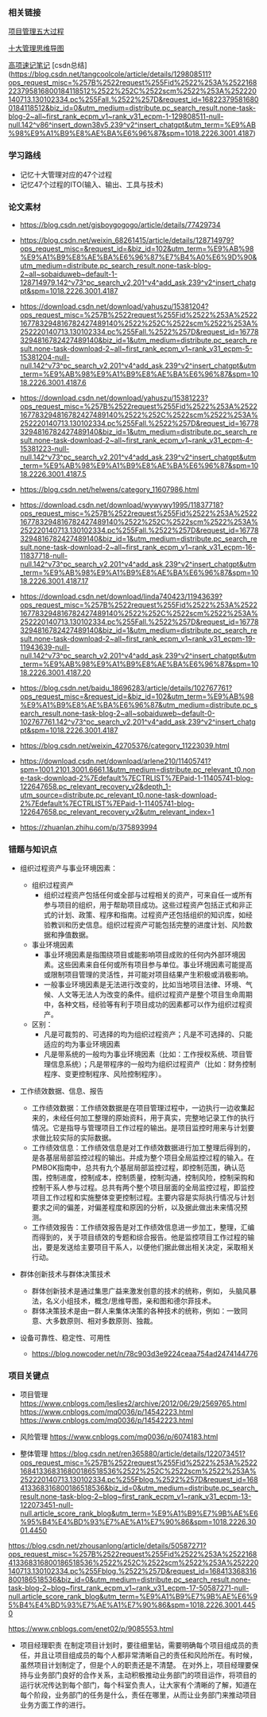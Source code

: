 ### 相关链接
[项目管理五大过程](https://blog.csdn.net/u012757419/article/details/79660060)

[十大管理思维导图](https://blog.csdn.net/u010011737/article/details/78211836?ops_request_misc=%257B%2522request%255Fid%2522%253A%2522164783932316780271963286%2522%252C%2522scm%2522%253A%252220140713.130102334..%2522%257D&request_id=164783932316780271963286&biz_id=0&utm_medium=distribute.pc_search_result.none-task-blog-2~all~baidu_landing_v2~default-3-78211836.142^v2^pc_search_result_control_group,143^v4^control&utm_term=%E5%8D%81%E5%A4%A7%E7%AE%A1%E7%90%86&spm=1018.2226.3001.4187)

[高项速记笔记](https://zhuanlan.zhihu.com/p/410493233)
[csdn总结] (https://blog.csdn.net/tangcoolcole/article/details/129808511?ops_request_misc=%257B%2522request%255Fid%2522%253A%2522168223795816800184118512%2522%252C%2522scm%2522%253A%252220140713.130102334.pc%255Fall.%2522%257D&request_id=168223795816800184118512&biz_id=0&utm_medium=distribute.pc_search_result.none-task-blog-2~all~first_rank_ecpm_v1~rank_v31_ecpm-1-129808511-null-null.142^v86^insert_down38v5,239^v2^insert_chatgpt&utm_term=%E9%AB%98%E9%A1%B9%E8%AE%BA%E6%96%87&spm=1018.2226.3001.4187)

### 学习路线
- 记忆十大管理对应的47个过程
- 记忆47个过程的ITO(输入、输出、工具与技术)
  
### 论文素材
- https://blog.csdn.net/gisboygogogo/article/details/77429734
- https://blog.csdn.net/weixin_68261415/article/details/128714979?ops_request_misc=&request_id=&biz_id=102&utm_term=%E9%AB%98%E9%A1%B9%E8%AE%BA%E6%96%87%E7%B4%A0%E6%9D%90&utm_medium=distribute.pc_search_result.none-task-blog-2~all~sobaiduweb~default-1-128714979.142^v73^pc_search_v2,201^v4^add_ask,239^v2^insert_chatgpt&spm=1018.2226.3001.4187
- https://download.csdn.net/download/yahuszu/15381204?ops_request_misc=%257B%2522request%255Fid%2522%253A%2522167783294816782427489140%2522%252C%2522scm%2522%253A%252220140713.130102334.pc%255Fall.%2522%257D&request_id=167783294816782427489140&biz_id=1&utm_medium=distribute.pc_search_result.none-task-download-2~all~first_rank_ecpm_v1~rank_v31_ecpm-5-15381204-null-null.142^v73^pc_search_v2,201^v4^add_ask,239^v2^insert_chatgpt&utm_term=%E9%AB%98%E9%A1%B9%E8%AE%BA%E6%96%87&spm=1018.2226.3001.4187.6
- https://download.csdn.net/download/yahuszu/15381223?ops_request_misc=%257B%2522request%255Fid%2522%253A%2522167783294816782427489140%2522%252C%2522scm%2522%253A%252220140713.130102334.pc%255Fall.%2522%257D&request_id=167783294816782427489140&biz_id=1&utm_medium=distribute.pc_search_result.none-task-download-2~all~first_rank_ecpm_v1~rank_v31_ecpm-4-15381223-null-null.142^v73^pc_search_v2,201^v4^add_ask,239^v2^insert_chatgpt&utm_term=%E9%AB%98%E9%A1%B9%E8%AE%BA%E6%96%87&spm=1018.2226.3001.4187.5
- https://blog.csdn.net/helwens/category_11607986.html
- https://download.csdn.net/download/wywywy1995/11837718?ops_request_misc=%257B%2522request%255Fid%2522%253A%2522167783294816782427489140%2522%252C%2522scm%2522%253A%252220140713.130102334.pc%255Fall.%2522%257D&request_id=167783294816782427489140&biz_id=1&utm_medium=distribute.pc_search_result.none-task-download-2~all~first_rank_ecpm_v1~rank_v31_ecpm-16-11837718-null-null.142^v73^pc_search_v2,201^v4^add_ask,239^v2^insert_chatgpt&utm_term=%E9%AB%98%E9%A1%B9%E8%AE%BA%E6%96%87&spm=1018.2226.3001.4187.17
- https://download.csdn.net/download/linda740423/11943639?ops_request_misc=%257B%2522request%255Fid%2522%253A%2522167783294816782427489140%2522%252C%2522scm%2522%253A%252220140713.130102334.pc%255Fall.%2522%257D&request_id=167783294816782427489140&biz_id=1&utm_medium=distribute.pc_search_result.none-task-download-2~all~first_rank_ecpm_v1~rank_v31_ecpm-19-11943639-null-null.142^v73^pc_search_v2,201^v4^add_ask,239^v2^insert_chatgpt&utm_term=%E9%AB%98%E9%A1%B9%E8%AE%BA%E6%96%87&spm=1018.2226.3001.4187.20
- https://blog.csdn.net/baidu_18696283/article/details/102767761?ops_request_misc=&request_id=&biz_id=102&utm_term=%E9%AB%98%E9%A1%B9%E8%AE%BA%E6%96%87&utm_medium=distribute.pc_search_result.none-task-blog-2~all~sobaiduweb~default-0-102767761.142^v73^pc_search_v2,201^v4^add_ask,239^v2^insert_chatgpt&spm=1018.2226.3001.4187
- https://blog.csdn.net/weixin_42705376/category_11223039.html

- https://download.csdn.net/download/arlene210/11405741?spm=1001.2101.3001.6661.1&utm_medium=distribute.pc_relevant_t0.none-task-download-2%7Edefault%7ECTRLIST%7EPaid-1-11405741-blog-122647658.pc_relevant_recovery_v2&depth_1-utm_source=distribute.pc_relevant_t0.none-task-download-2%7Edefault%7ECTRLIST%7EPaid-1-11405741-blog-122647658.pc_relevant_recovery_v2&utm_relevant_index=1
- https://zhuanlan.zhihu.com/p/375893994

### 错题与知识点
- 组织过程资产与事业环境因素：
  - 组织过程资产
    - 组织过程资产包括任何或全部与过程相关的资产，可来自任一或所有参与项目的组织，用于帮助项目成功。这些过程资产包括正式和非正式的计划、政策、程序和指南。过程资产还包括组织的知识库，如经验教训和历史信息。组织过程资产可能包括完整的进度计划、风险数据和挣值数据。
  - 事业环境因素
    - 事业环境因素是指围绕项目或能影响项目成败的任何内外部环境因素。这些因素来自任何或所有项目参与单位。事业环境因素可能提高或限制项目管理的灵活性，并可能对项目结果产生积极或消极影响。
    - 一般事业环境因素是无法进行改变的，比如当地项目法律、环境、气候、人文等无法人为改变的条件。组织过程资产是整个项目生命周期中，各种文档，经验等有利于项目成功的因素都可以作为组织过程资产。
  - 区别：
    - 凡是可裁剪的、可选择的均为组织过程资产；凡是不可选择的、只能适应的均为事业环境因素
    - 凡是带系统的一般均为事业环境因素（比如：工作授权系统、项目管理信息系统）；凡是带程序的一般均为组织过程资产（比如：财务控制程序、变更控制程序、风险控制程序）。

- 工作绩效数据、信息、报告
  - 工作绩效数据：工作绩效数据是在项目管理过程中，一边执行一边收集起来的，未经任何加工整理的原始资料，用于真实，完整地记录工作的执行情况。它是指导与管理项目工作过程的输出。是项目监控时用来与计划要求做比较实际的实际数据。
  - 工作绩效信息：工作绩效信息是对工作绩效数据进行加工整理后得到的，是各基层局部监控过程的输出。并成为整个项目全局监控过程的输入。在PMBOK指南中，总共有九个基层局部监控过程，即控制范围，确认范围，控制进度，控制成本，控制质量，控制沟通，控制风险，控制采购和控制干系人参与过程。总共有两个整个项目层面的全局监控过程，即监控项目工作过程和实施整体变更控制过程。主要内容是实际执行情况与计划要求之间的偏差，对偏差程度和原因的分析，以及据此做出未来情况预测。
  - 工作绩效报告：工作绩效报告是对工作绩效信息进一步加工，整理，汇编而得到的，关于项目绩效的专题和综合报告。他是监控项目工作过程的输出，要是发送给主要项目干系人，以便他们据此做出相关决定，采取相关行动。

-  群体创新技术与群体决策技术
   -  群体创新技术是通过集思广益来激发创意的技术的统称，例如， 头脑风暴法，名义小组技术，概念/思维导图，亲和图和德尔菲技术。
   -  群体决策技术是由一群人来集体决策的各种技术的统称，例如：一致同意、大多数原则、相对多数原则、独裁。

- 设备可靠性、稳定性、可用性
  - https://blog.nowcoder.net/n/78c903d3e9224ceaa754ad2474144776


### 项目关键点

- 项目管理
https://www.cnblogs.com/leslies2/archive/2012/06/29/2569765.html
https://www.cnblogs.com/mq0036/p/14542223.html
https://www.cnblogs.com/mq0036/p/14542223.html

- 风险管理
https://www.cnblogs.com/mq0036/p/6074183.html

- 整体管理
https://blog.csdn.net/ren365880/article/details/122073451?ops_request_misc=%257B%2522request%255Fid%2522%253A%2522168413368316800186518536%2522%252C%2522scm%2522%253A%252220140713.130102334.pc%255Fblog.%2522%257D&request_id=168413368316800186518536&biz_id=0&utm_medium=distribute.pc_search_result.none-task-blog-2~blog~first_rank_ecpm_v1~rank_v31_ecpm-13-122073451-null-null.article_score_rank_blog&utm_term=%E9%A1%B9%E7%9B%AE%E6%95%B4%E4%BD%93%E7%AE%A1%E7%90%86&spm=1018.2226.3001.4450

https://blog.csdn.net/zhousanlong/article/details/50587271?ops_request_misc=%257B%2522request%255Fid%2522%253A%2522168413368316800186518536%2522%252C%2522scm%2522%253A%252220140713.130102334.pc%255Fblog.%2522%257D&request_id=168413368316800186518536&biz_id=0&utm_medium=distribute.pc_search_result.none-task-blog-2~blog~first_rank_ecpm_v1~rank_v31_ecpm-17-50587271-null-null.article_score_rank_blog&utm_term=%E9%A1%B9%E7%9B%AE%E6%95%B4%E4%BD%93%E7%AE%A1%E7%90%86&spm=1018.2226.3001.4450  

https://www.cnblogs.com/enet02/p/9085553.html

- 项目经理职责
在制定项目计划时，要往细里钻，需要明确每个项目组成员的责任，并且让项目组成员的每个人都非常清晰自己的责任和风险所在。有时候，虽然项目计划制定了，但是个人的职责还是不清楚。 在对外上，项目经理要保持与业务部门良好的合作关系，主动积极推动业务部门的项目运作，将项目的运行状况传达到每个部门，每个科室负责人，让大家有个清晰的了解，知道在每个阶段，业务部门的任务是什么，责任在哪里，从而让业务部门来推动项目业务方面工作的进行。